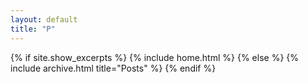 ```yaml
---
layout: default
title: "P"
---
```


{% if site.show_excerpts %}
  {% include home.html %}
{% else %}
  {% include archive.html title="Posts" %}
{% endif %}
